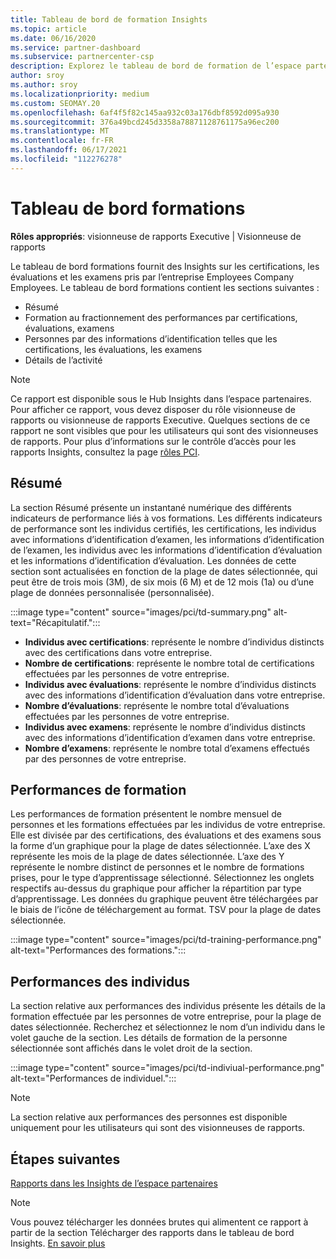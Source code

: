 ```yaml
---
title: Tableau de bord de formation Insights
ms.topic: article
ms.date: 06/16/2020
ms.service: partner-dashboard
ms.subservice: partnercenter-csp
description: Explorez le tableau de bord de formation de l’espace partenaires. La formation est l’un des rapports disponibles dans la zone des Insights de l’espace partenaires (PCI).
author: sroy
ms.author: sroy
ms.localizationpriority: medium
ms.custom: SEOMAY.20
ms.openlocfilehash: 6af4f5f82c145aa932c03a176dbf8592d095a930
ms.sourcegitcommit: 376a49bcd245d3358a78871128761175a96ec200
ms.translationtype: MT
ms.contentlocale: fr-FR
ms.lasthandoff: 06/17/2021
ms.locfileid: "112276278"
---
```

# <a name="trainings-dashboard"></a>Tableau de bord formations

**Rôles appropriés**: visionneuse de rapports Executive | Visionneuse de rapports

Le tableau de bord formations fournit des Insights sur les certifications, les évaluations et les examens pris par l’entreprise Employees Company Employees. Le tableau de bord formations contient les sections suivantes :

- Résumé
- Formation au fractionnement des performances par certifications, évaluations, examens
- Personnes par des informations d’identification telles que les certifications, les évaluations, les examens
- Détails de l’activité

>[!NOTE] 
>Ce rapport est disponible sous le Hub Insights dans l’espace partenaires. Pour afficher ce rapport, vous devez disposer du rôle visionneuse de rapports ou visionneuse de rapports Executive. Quelques sections de ce rapport ne sont visibles que pour les utilisateurs qui sont des visionneuses de rapports. Pour plus d’informations sur le contrôle d’accès pour les rapports Insights, consultez la page [rôles PCI](pci-roles.md).

## <a name="summary"></a>Résumé

La section Résumé présente un instantané numérique des différents indicateurs de performance liés à vos formations. Les différents indicateurs de performance sont les individus certifiés, les certifications, les individus avec informations d’identification d’examen, les informations d’identification de l’examen, les individus avec les informations d’identification d’évaluation et les informations d’identification d’évaluation. Les données de cette section sont actualisées en fonction de la plage de dates sélectionnée, qui peut être de trois mois (3M), de six mois (6 M) et de 12 mois (1a) ou d’une plage de données personnalisée (personnalisée). 

:::image type="content" source="images/pci/td-summary.png" alt-text="Récapitulatif.":::

- **Individus avec certifications**: représente le nombre d’individus distincts avec des certifications dans votre entreprise.
- **Nombre de certifications**: représente le nombre total de certifications effectuées par les personnes de votre entreprise.
- **Individus avec évaluations**: représente le nombre d’individus distincts avec des informations d’identification d’évaluation dans votre entreprise. 
- **Nombre d’évaluations**: représente le nombre total d’évaluations effectuées par les personnes de votre entreprise.
- **Individus avec examens**: représente le nombre d’individus distincts avec des informations d’identification d’examen dans votre entreprise. 
- **Nombre d’examens**: représente le nombre total d’examens effectués par des personnes de votre entreprise.

## <a name="training-performance"></a>Performances de formation

Les performances de formation présentent le nombre mensuel de personnes et les formations effectuées par les individus de votre entreprise. Elle est divisée par des certifications, des évaluations et des examens sous la forme d’un graphique pour la plage de dates sélectionnée. L’axe des X représente les mois de la plage de dates sélectionnée. L’axe des Y représente le nombre distinct de personnes et le nombre de formations prises, pour le type d’apprentissage sélectionné. Sélectionnez les onglets respectifs au-dessus du graphique pour afficher la répartition par type d’apprentissage. Les données du graphique peuvent être téléchargées par le biais de l’icône de téléchargement au format. TSV pour la plage de dates sélectionnée.

:::image type="content" source="images/pci/td-training-performance.png" alt-text="Performances des formations.":::

## <a name="individuals-performance"></a>Performances des individus

La section relative aux performances des individus présente les détails de la formation effectuée par les personnes de votre entreprise, pour la plage de dates sélectionnée. Recherchez et sélectionnez le nom d’un individu dans le volet gauche de la section. Les détails de formation de la personne sélectionnée sont affichés dans le volet droit de la section.

:::image type="content" source="images/pci/td-indiviual-performance.png" alt-text="Performances de individuel.":::

>[!NOTE] 
> La section relative aux performances des personnes est disponible uniquement pour les utilisateurs qui sont des visionneuses de rapports. 

## <a name="next-steps"></a>Étapes suivantes

[Rapports dans les Insights de l’espace partenaires](partner-center-insights.md)

>[!NOTE] 
> Vous pouvez télécharger les données brutes qui alimentent ce rapport à partir de la section Télécharger des rapports dans le tableau de bord Insights. [En savoir plus](pci-download-reports.md)